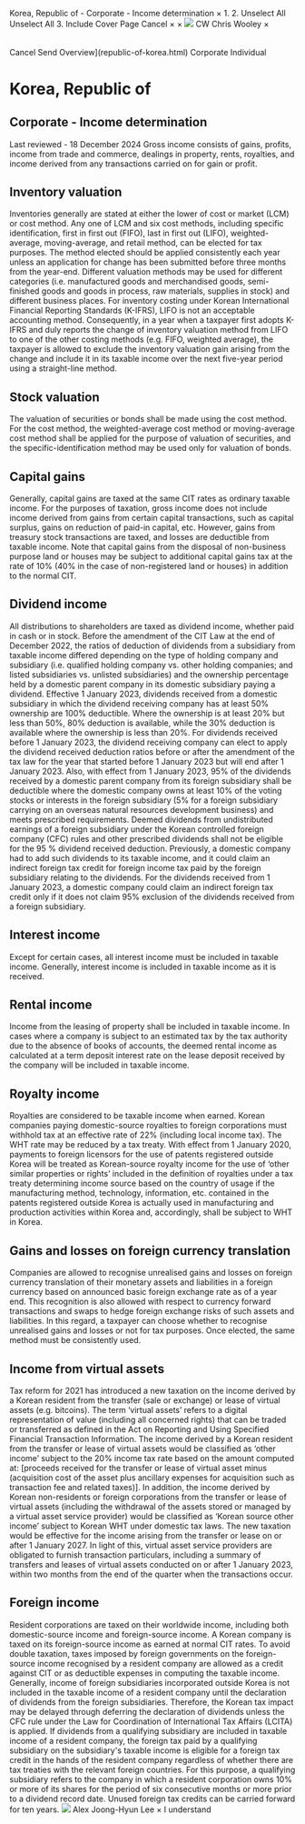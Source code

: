 Korea, Republic of - Corporate - Income determination
×
1.
2.
Unselect All
Unselect All
3.
Include Cover Page
Cancel
×
×
![](-/media/world-wide-tax-summaries/attachments/global---chris-wooley.ashx%3Frev=ac5e5f3223b34096b1afc2a6009c7320&revision=ac5e5f32-23b3-4096-b1af-c2a6009c7320&hash=859B7ADC84DC2CBEC9760E9E6EE7DE6D0A8BFCDF)
CW
Chris Wooley
×
######
Cancel
Send
Overview](republic-of-korea.html)
Corporate
Individual
# Korea, Republic of
## Corporate - Income determination
Last reviewed - 18 December 2024
Gross income consists of gains, profits, income from trade and commerce, dealings in property, rents, royalties, and income derived from any transactions carried on for gain or profit.
## Inventory valuation
Inventories generally are stated at either the lower of cost or market (LCM) or cost method. Any one of LCM and six cost methods, including specific identification, first in first out (FIFO), last in first out (LIFO), weighted-average, moving-average, and retail method, can be elected for tax purposes. The method elected should be applied consistently each year unless an application for change has been submitted before three months from the year-end. Different valuation methods may be used for different categories (i.e. manufactured goods and merchandised goods, semi-finished goods and goods in process, raw materials, supplies in stock) and different business places.
For inventory costing under Korean International Financial Reporting Standards (K-IFRS), LIFO is not an acceptable accounting method. Consequently, in a year when a taxpayer first adopts K-IFRS and duly reports the change of inventory valuation method from LIFO to one of the other costing methods (e.g. FIFO, weighted average), the taxpayer is allowed to exclude the inventory valuation gain arising from the change and include it in its taxable income over the next five-year period using a straight-line method.
## Stock valuation
The valuation of securities or bonds shall be made using the cost method. For the cost method, the weighted-average cost method or moving-average cost method shall be applied for the purpose of valuation of securities, and the specific-identification method may be used only for valuation of bonds.
## Capital gains
Generally, capital gains are taxed at the same CIT rates as ordinary taxable income. For the purposes of taxation, gross income does not include income derived from gains from certain capital transactions, such as capital surplus, gains on reduction of paid-in capital, etc. However, gains from treasury stock transactions are taxed, and losses are deductible from taxable income.
Note that capital gains from the disposal of non-business purpose land or houses may be subject to additional capital gains tax at the rate of 10% (40% in the case of non-registered land or houses) in addition to the normal CIT.
## Dividend income
All distributions to shareholders are taxed as dividend income, whether paid in cash or in stock.
Before the amendment of the CIT Law at the end of December 2022, the ratios of deduction of dividends from a subsidiary from taxable income differed depending on the type of holding company and subsidiary (i.e. qualified holding company vs. other holding companies; and listed subsidiaries vs. unlisted subsidiaries) and the ownership percentage held by a domestic parent company in its domestic subsidiary paying a dividend. Effective 1 January 2023, dividends received from a domestic subsidiary in which the dividend receiving company has at least 50% ownership are 100% deductible. Where the ownership is at least 20% but less than 50%, 80% deduction is available, while the 30% deduction is available where the ownership is less than 20%. For dividends received before 1 January 2023, the dividend receiving company can elect to apply the dividend received deduction ratios before or after the amendment of the tax law for the year that started before 1 January 2023 but will end after 1 January 2023.
Also, with effect from 1 January 2023, 95% of the dividends received by a domestic parent company from its foreign subsidiary shall be deductible where the domestic company owns at least 10% of the voting stocks or interests in the foreign subsidiary (5% for a foreign subsidiary carrying on an overseas natural resources development business) and meets prescribed requirements. Deemed dividends from undistributed earnings of a foreign subsidiary under the Korean controlled foreign company (CFC) rules and other prescribed dividends shall not be eligible for the 95 % dividend received deduction. Previously, a domestic company had to add such dividends to its taxable income, and it could claim an indirect foreign tax credit for foreign income tax paid by the foreign subsidiary relating to the dividends. For the dividends received from 1 January 2023, a domestic company could claim an indirect foreign tax credit only if it does not claim 95% exclusion of the dividends received from a foreign subsidiary.
## Interest income
Except for certain cases, all interest income must be included in taxable income. Generally, interest income is included in taxable income as it is received.
## Rental income
Income from the leasing of property shall be included in taxable income. In cases where a company is subject to an estimated tax by the tax authority due to the absence of books of accounts, the deemed rental income as calculated at a term deposit interest rate on the lease deposit received by the company will be included in taxable income.
## Royalty income
Royalties are considered to be taxable income when earned. Korean companies paying domestic-source royalties to foreign corporations must withhold tax at an effective rate of 22% (including local income tax). The WHT rate may be reduced by a tax treaty. With effect from 1 January 2020, payments to foreign licensors for the use of patents registered outside Korea will be treated as Korean-source royalty income for the use of ‘other similar properties or rights’ included in the definition of royalties under a tax treaty determining income source based on the country of usage if the manufacturing method, technology, information, etc. contained in the patents registered outside Korea is actually used in manufacturing and production activities within Korea and, accordingly, shall be subject to WHT in Korea.
## Gains and losses on foreign currency translation
Companies are allowed to recognise unrealised gains and losses on foreign currency translation of their monetary assets and liabilities in a foreign currency based on announced basic foreign exchange rate as of a year end. This recognition is also allowed with respect to currency forward transactions and swaps to hedge foreign exchange risks of such assets and liabilities. In this regard, a taxpayer can choose whether to recognise unrealised gains and losses or not for tax purposes. Once elected, the same method must be consistently used.
## Income from virtual assets
Tax reform for 2021 has introduced a new taxation on the income derived by a Korean resident from the transfer (sale or exchange) or lease of virtual assets (e.g. bitcoins). The term ‘virtual assets’ refers to a digital representation of value (including all concerned rights) that can be traded or transferred as defined in the Act on Reporting and Using Specified Financial Transaction Information. The income derived by a Korean resident from the transfer or lease of virtual assets would be classified as ‘other income’ subject to the 20% income tax rate based on the amount computed at: [proceeds received for the transfer or lease of virtual asset minus (acquisition cost of the asset plus ancillary expenses for acquisition such as transaction fee and related taxes)].
In addition, the income derived by Korean non-residents or foreign corporations from the transfer or lease of virtual assets (including the withdrawal of the assets stored or managed by a virtual asset service provider) would be classified as ‘Korean source other income’ subject to Korean WHT under domestic tax laws. The new taxation would be effective for the income arising from the transfer or lease on or after 1 January 2027. In light of this, virtual asset service providers are obligated to furnish transaction particulars, including a summary of transfers and leases of virtual assets conducted on or after 1 January 2023, within two months from the end of the quarter when the transactions occur.
## Foreign income
Resident corporations are taxed on their worldwide income, including both domestic-source income and foreign-source income. A Korean company is taxed on its foreign-source income as earned at normal CIT rates. To avoid double taxation, taxes imposed by foreign governments on the foreign-source income recognised by a resident company are allowed as a credit against CIT or as deductible expenses in computing the taxable income.
Generally, income of foreign subsidiaries incorporated outside Korea is not included in the taxable income of a resident company until the declaration of dividends from the foreign subsidiaries. Therefore, the Korean tax impact may be delayed through deferring the declaration of dividends unless the CFC rule under the Law for Coordination of International Tax Affairs (LCITA) is applied.
If dividends from a qualifying subsidiary are included in taxable income of a resident company, the foreign tax paid by a qualifying subsidiary on the subsidiary's taxable income is eligible for a foreign tax credit in the hands of the resident company regardless of whether there are tax treaties with the relevant foreign countries. For this purpose, a qualifying subsidiary refers to the company in which a resident corporation owns 10% or more of its shares for the period of six consecutive months or more prior to a dividend record date. Unused foreign tax credits can be carried forward for ten years.
![](-/media/world-wide-tax-summaries/republicofkoreaalex-leekorea--alex-leepng20220712135051073.ashx%3Frev=0b9fea41b06c4456950270b47447217d&revision=0b9fea41-b06c-4456-9502-70b47447217d&hash=5D42BF4EB6032DC6B29DA0A928CF095CA70DE5EC)
Alex Joong-Hyun Lee
×
I understand